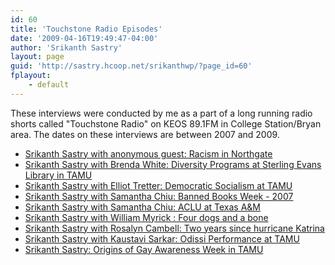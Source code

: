 ```yaml
---
id: 60
title: 'Touchstone Radio Episodes'
date: '2009-04-16T19:49:47-04:00'
author: 'Srikanth Sastry'
layout: page
guid: 'http://sastry.hcoop.net/srikanthwp/?page_id=60'
fplayout:
    - default
---
```


These interviews were conducted by me as a part of a long running radio shorts called "Touchstone Radio" on KEOS 89.1FM in College Station/Bryan area. The dates on these interviews are between 2007 and 2009.
<ul>
	<li><a href="/wp-content/uploads/2011/02/cd55-10.mp3">Srikanth Sastry with anonymous guest: Racism in Northgate</a></li>
	<li><a href="/wp-content/uploads/2011/02/cd54-15.mp3">Srikanth Sastry with Brenda White: Diversity Programs at Sterling Evans Library in TAMU</a></li>
	<li><a href="/wp-content/uploads/2011/02/cd55-04.mp3">Srikanth Sastry with Elliot Tretter: Democratic Socialism at TAMU</a></li>
	<li><a href="/wp-content/uploads/2011/02/Banned_books_week_low.mp3">Srikanth Sastry with Samantha Chiu: Banned Books Week - 2007</a></li>
	<li><a href="/wp-content/uploads/2011/02/TAMU-ACLU_low.mp3">Srikanth Sastry with Samantha Chiu: ACLU at Texas A&amp;M</a></li>
	<li><a href="/wp-content/uploads/2011/02/Srikanth_William_Myrick_4_dogs_and_a_bone.mp3">Srikanth Sastry with William Myrick : Four dogs and a bone</a></li>
	<li><a href="/wp-content/uploads/2011/02/Sastry_cambell_katrina_twoyears.mp3">Srikanth Sastry with Rosalyn Cambell: Two years since hurricane Katrina</a></li>
	<li><a href="/wp-content/uploads/2011/02/Kaustavi_Odissi_low.mp3">Srikanth Sastry with Kaustavi Sarkar: Odissi Performance at TAMU</a></li>
	<li><a href="/wp-content/uploads/2011/02/cd55-12.mp3">Srikanth Sastry: Origins of Gay Awareness Week in TAMU</a></li>
</ul>
